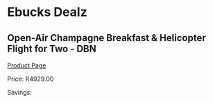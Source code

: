 
# Ebucks Dealz
## Open-Air Champagne Breakfast & Helicopter Flight for Two - DBN
[Product Page](https://www.ebucks.com/web/shop/productSelected.do?prodId=370796867&catId=322194367)

Price: R4929.00

Savings: 


	